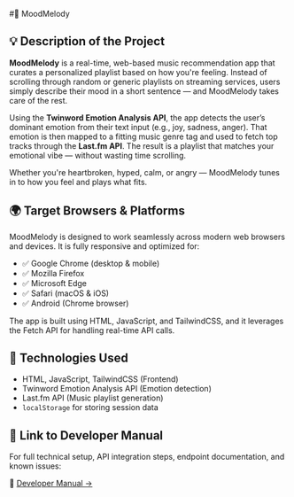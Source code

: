 #🎵 MoodMelody

## 💡 Description of the Project

**MoodMelody** is a real-time, web-based music recommendation app that curates a personalized playlist based on how you're feeling. Instead of scrolling through random or generic playlists on streaming services, users simply describe their mood in a short sentence — and MoodMelody takes care of the rest.

Using the **Twinword Emotion Analysis API**, the app detects the user’s dominant emotion from their text input (e.g., joy, sadness, anger). That emotion is then mapped to a fitting music genre tag and used to fetch top tracks through the **Last.fm API**. The result is a playlist that matches your emotional vibe — without wasting time scrolling.

Whether you're heartbroken, hyped, calm, or angry — MoodMelody tunes in to how you feel and plays what fits.

## 🌍 Target Browsers & Platforms

MoodMelody is designed to work seamlessly across modern web browsers and devices. It is fully responsive and optimized for:

- ✅ Google Chrome (desktop & mobile)
- ✅ Mozilla Firefox
- ✅ Microsoft Edge
- ✅ Safari (macOS & iOS)
- ✅ Android (Chrome browser)

The app is built using HTML, JavaScript, and TailwindCSS, and it leverages the Fetch API for handling real-time API calls.

## 🧩 Technologies Used

- HTML, JavaScript, TailwindCSS (Frontend)
- Twinword Emotion Analysis API (Emotion detection)
- Last.fm API (Music playlist generation)
- `localStorage` for storing session data

## 📄 Link to Developer Manual

For full technical setup, API integration steps, endpoint documentation, and known issues:

📘 [Developer Manual →](./docs/DEVELOPER_MANUAL.md)
